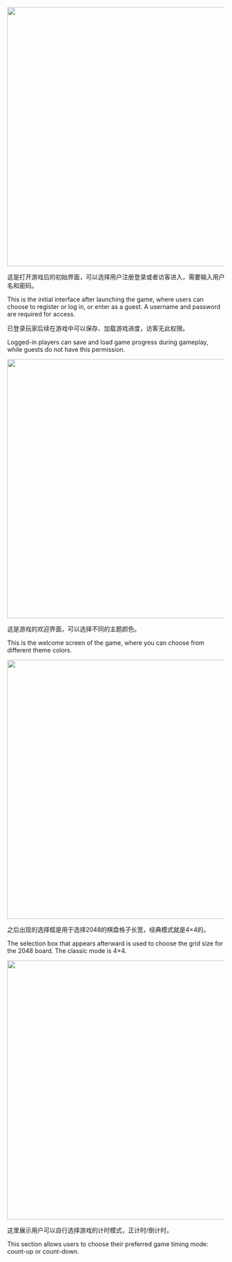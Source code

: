 <img src="https://github.com/user-attachments/assets/4f925c58-e192-4640-ad22-3b260a1144fb" width="600"/>

这是打开游戏后的初始界面，可以选择用户注册登录或者访客进入，需要输入用户名和密码。

This is the initial interface after launching the game, where users can choose to register or log in, or enter as a guest. A username and password are required for access.

已登录玩家后续在游戏中可以保存、加载游戏进度，访客无此权限。

Logged-in players can save and load game progress during gameplay, while guests do not have this permission.

<img src="https://github.com/user-attachments/assets/e273d44b-0335-4df8-88e7-2ecf97be1329" width="600"/>

这是游戏的欢迎界面，可以选择不同的主题颜色。

This is the welcome screen of the game, where you can choose from different theme colors. 

<img src="https://github.com/user-attachments/assets/a33924e2-b9b7-4a5c-87e5-e0a76de0862e" width="600"/>

之后出现的选择框是用于选择2048的棋盘格子长宽，经典模式就是4×4的。

The selection box that appears afterward is used to choose the grid size for the 2048 board. The classic mode is 4×4.

<img src="https://github.com/user-attachments/assets/61fad9d9-0433-44d5-883b-171dcbedcf23" width="600"/>

这里展示用户可以自行选择游戏的计时模式，正计时/倒计时。

This section allows users to choose their preferred game timing mode: count-up or count-down.

